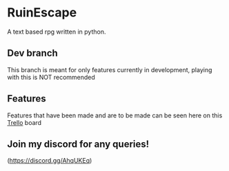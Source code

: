 # RuinEscape
A text based rpg written in python.

## Dev branch
This branch is meant for only features currently in development, playing with this is NOT recommended

## Features
Features that have been made and are to be made can be seen here on  this [Trello](https://trello.com/b/UMpW5pRT/ruinescape) board

## Join my discord for any queries!
(https://discord.gg/AhqUKEq)
